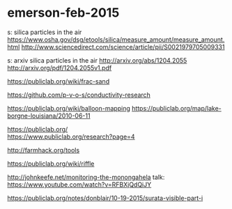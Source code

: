 # emerson-feb-2015


s: silica particles in the air 
https://www.osha.gov/dsg/etools/silica/measure_amount/measure_amount.html
http://www.sciencedirect.com/science/article/pii/S0021979705009331 

s: arxiv silica particles in the air
http://arxiv.org/abs/1204.2055
http://arxiv.org/pdf/1204.2055v1.pdf

https://publiclab.org/wiki/frac-sand

https://github.com/p-v-o-s/conductivity-research

https://publiclab.org/wiki/balloon-mapping
https://publiclab.org/map/lake-borgne-louisiana/2010-06-11

https://publiclab.org/ </br>
https://www.publiclab.org/research?page=4

http://farmhack.org/tools

https://publiclab.org/wiki/riffle

http://johnkeefe.net/monitoring-the-monongahela
talk: https://www.youtube.com/watch?v=RFBXjQdQiJY

https://publiclab.org/notes/donblair/10-19-2015/surata-visible-part-i




